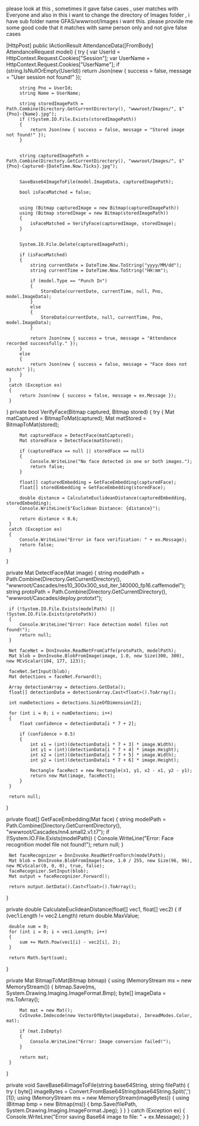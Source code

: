 please look at this , sometimes it gave false cases , user matches with Everyone and also in this i want to change the directory of Images folder  , i have sub folder name GFAS/wwwroot/Images i want this. please provide me some good code that it matches with same person only and not give false cases 

 [HttpPost]
 public IActionResult AttendanceData([FromBody] AttendanceRequest model)
 {
     try
     {
         var UserId = HttpContext.Request.Cookies["Session"];
         var UserName = HttpContext.Request.Cookies["UserName"];
         if (string.IsNullOrEmpty(UserId))
             return Json(new { success = false, message = "User session not found!" });

         string Pno = UserId;
         string Name = UserName;

         string storedImagePath = Path.Combine(Directory.GetCurrentDirectory(), "wwwroot/Images/", $"{Pno}-{Name}.jpg");
         if (!System.IO.File.Exists(storedImagePath))
         {
             return Json(new { success = false, message = "Stored image not found!" });
         }


         string capturedImagePath = Path.Combine(Directory.GetCurrentDirectory(), "wwwroot/Images/", $"{Pno}-Captured-{DateTime.Now.Ticks}.jpg");


         SaveBase64ImageToFile(model.ImageData, capturedImagePath);

         bool isFaceMatched = false;


         using (Bitmap capturedImage = new Bitmap(capturedImagePath))
         using (Bitmap storedImage = new Bitmap(storedImagePath))
         {
             isFaceMatched = VerifyFace(capturedImage, storedImage);
         }


         System.IO.File.Delete(capturedImagePath);

         if (isFaceMatched)
         {
             string currentDate = DateTime.Now.ToString("yyyy/MM/dd");
             string currentTime = DateTime.Now.ToString("HH:mm");

             if (model.Type == "Punch In")
             {
                 StoreData(currentDate, currentTime, null, Pno, model.ImageData);
             }
             else
             {
                 StoreData(currentDate, null, currentTime, Pno, model.ImageData);
             }

             return Json(new { success = true, message = "Attendance recorded successfully." });
         }
         else
         {
             return Json(new { success = false, message = "Face does not match!" });
         }
     }
     catch (Exception ex)
     {
         return Json(new { success = false, message = ex.Message });
     }
 }
 private bool VerifyFace(Bitmap captured, Bitmap stored)
 {
     try
     {
         Mat matCaptured = BitmapToMat(captured);
         Mat matStored = BitmapToMat(stored);

         Mat capturedFace = DetectFace(matCaptured);
         Mat storedFace = DetectFace(matStored);

         if (capturedFace == null || storedFace == null)
         {
             Console.WriteLine("No face detected in one or both images.");
             return false;
         }

         float[] capturedEmbedding = GetFaceEmbedding(capturedFace);
         float[] storedEmbedding = GetFaceEmbedding(storedFace);

         double distance = CalculateEuclideanDistance(capturedEmbedding, storedEmbedding);
         Console.WriteLine($"Euclidean Distance: {distance}");

         return distance < 0.6;
     }
     catch (Exception ex)
     {
         Console.WriteLine("Error in face verification: " + ex.Message);
         return false;
     }
 }


 private Mat DetectFace(Mat image)
 {
     string modelPath = Path.Combine(Directory.GetCurrentDirectory(), "wwwroot/Cascades/res10_300x300_ssd_iter_140000_fp16.caffemodel");
     string protoPath = Path.Combine(Directory.GetCurrentDirectory(), "wwwroot/Cascades/deploy.prototxt");

     if (!System.IO.File.Exists(modelPath) || !System.IO.File.Exists(protoPath))
     {
         Console.WriteLine("Error: Face detection model files not found!");
         return null;
     }

     Net faceNet = DnnInvoke.ReadNetFromCaffe(protoPath, modelPath);
     Mat blob = DnnInvoke.BlobFromImage(image, 1.0, new Size(300, 300), new MCvScalar(104, 177, 123));

     faceNet.SetInput(blob);
     Mat detections = faceNet.Forward();

     Array detectionArray = detections.GetData();
     float[] detectionData = detectionArray.Cast<float>().ToArray();

     int numDetections = detections.SizeOfDimension[2];

     for (int i = 0; i < numDetections; i++)
     {
         float confidence = detectionData[i * 7 + 2];

         if (confidence > 0.5)
         {
             int x1 = (int)(detectionData[i * 7 + 3] * image.Width);
             int y1 = (int)(detectionData[i * 7 + 4] * image.Height);
             int x2 = (int)(detectionData[i * 7 + 5] * image.Width);
             int y2 = (int)(detectionData[i * 7 + 6] * image.Height);

             Rectangle faceRect = new Rectangle(x1, y1, x2 - x1, y2 - y1);
             return new Mat(image, faceRect);
         }
     }

     return null;
 }


 private float[] GetFaceEmbedding(Mat face)
 {
     string modelPath = Path.Combine(Directory.GetCurrentDirectory(), "wwwroot/Cascades/nn4.small2.v1.t7");
     if (!System.IO.File.Exists(modelPath))
     {
         Console.WriteLine("Error: Face recognition model file not found!");
         return null;
     }

     Net faceRecognizer = DnnInvoke.ReadNetFromTorch(modelPath);
     Mat blob = DnnInvoke.BlobFromImage(face, 1.0 / 255, new Size(96, 96), new MCvScalar(0, 0, 0), true, false);
     faceRecognizer.SetInput(blob);
     Mat output = faceRecognizer.Forward();

     return output.GetData().Cast<float>().ToArray();
 }


 private double CalculateEuclideanDistance(float[] vec1, float[] vec2)
 {
     if (vec1.Length != vec2.Length) return double.MaxValue;

     double sum = 0;
     for (int i = 0; i < vec1.Length; i++)
     {
         sum += Math.Pow(vec1[i] - vec2[i], 2);
     }

     return Math.Sqrt(sum);
 }


 private Mat BitmapToMat(Bitmap bitmap)
 {
     using (MemoryStream ms = new MemoryStream())
     {
         bitmap.Save(ms, System.Drawing.Imaging.ImageFormat.Bmp);
         byte[] imageData = ms.ToArray();

         Mat mat = new Mat();
         CvInvoke.Imdecode(new VectorOfByte(imageData), ImreadModes.Color, mat);

         if (mat.IsEmpty)
         {
             Console.WriteLine("Error: Image conversion failed!");
         }

         return mat;
     }
 }

 private void SaveBase64ImageToFile(string base64String, string filePath)
 {
     try
     {
         byte[] imageBytes = Convert.FromBase64String(base64String.Split(',')[1]);
         using (MemoryStream ms = new MemoryStream(imageBytes))
         {
             using (Bitmap bmp = new Bitmap(ms))
             {
                 bmp.Save(filePath, System.Drawing.Imaging.ImageFormat.Jpeg);
             }
         }
     }
     catch (Exception ex)
     {
         Console.WriteLine("Error saving Base64 image to file: " + ex.Message);
     }
 }
